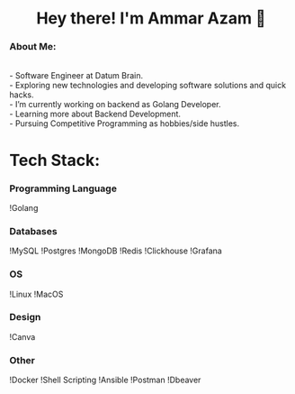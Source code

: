 <h1 align="center">Hey there! I'm Ammar Azam 👋 </h1>
<h3> About Me: </h3><br>
- Software Engineer at Datum Brain.<br>
- Exploring new technologies and developing software solutions and quick hacks.<br>
- I’m currently working on backend as Golang Developer.<br>
- Learning more about Backend Development.<br>
- Pursuing Competitive Programming as hobbies/side hustles. <br>

# Tech Stack:
### Programming Language
!Golang
### Databases
!MySQL
!Postgres
!MongoDB
!Redis
!Clickhouse
!Grafana
### OS
!Linux
!MacOS
### Design
!Canva
### Other
!Docker
!Shell Scripting
!Ansible
!Postman
!Dbeaver

<!--
**Ammar022/Ammar022** is a ✨ _special_ ✨ repository because its `README.md` (this file) appears on your GitHub profile.

Here are some ideas to get you started:

- 🔭 I’m currently working on ...
- 🌱 I’m currently learning ...
- 👯 I’m looking to collaborate on ...
- 🤔 I’m looking for help with ...
- 💬 Ask me about ...
- 📫 How to reach me: ...
- 😄 Pronouns: ...
- ⚡ Fun fact: ...
-->

